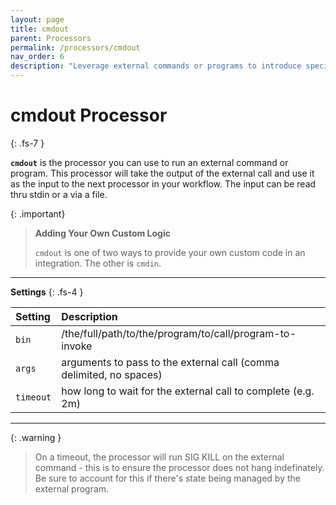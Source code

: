 ```yaml
---
layout: page
title: cmdout
parent: Processors
permalink: /processors/cmdout
nav_order: 6
description: "Leverage external commands or programs to introduce specialized logic into your integrations, giving you enhanced control over data processing"
---
```


# cmdout Processor
{: .fs-7 }


**`cmdout`** is the processor you can use to run an external command or program. This processor will take the output of the external call and use it as the input to the next processor in your workflow. The input can be read thru stdin or a via a file.


{: .important}
> **Adding Your Own Custom Logic**
>
> `cmdout` is one of two ways to provide your own custom code in an integration. The other is `cmdin`.

---

**Settings**
{: .fs-4 }


| **Setting**                   | **Description**           |
|:------------------------------|:--------------------------|
| `bin`                         | /the/full/path/to/the/program/to/call/program-to-invoke |
| `args`                        | arguments to pass to the external call (comma delimited, no spaces)|
| `timeout`                     | how long to wait for the external call to complete (e.g. 2m)|

---

{: .warning }
> On a timeout, the processor will run SIG KILL on the external command - this is to ensure the processor does not hang indefinately. Be sure to account for this if there's state being managed by the external program.